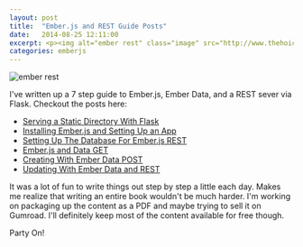 ```yaml
---
layout: post
title:  "Ember.js and REST Guide Posts"
date:   2014-08-25 12:11:00
excerpt: <p><img alt="ember rest" class="image" src="http://www.thehoick.com/images/ember_rest.jpg"/> </p>
categories: emberjs
---
```

<div class="post-inner">

<p><img alt="ember rest" class="image" src="http://www.thehoick.com/images/ember_rest.jpg"/> </p>

<p>
I've written up a 7 step guide to Ember.js, Ember Data, and a REST sever via Flask.  Checkout the posts here:
</p>

<ul>
<li><a rel="nofollow" href="http://codepen.io/asommer70/blog/serving-a-static-directory-with-flask/">Serving a Static Directory With Flask</a></li>
<li><a rel="nofollow" href="http://codepen.io/asommer70/blog/installing-ember-js-and-setting-up-an-app/">Installing Ember.js and Setting Up an App</a></li>
<li><a rel="nofollow" href="http://codepen.io/asommer70/blog/setting-up-the-database-for-ember-js-rest/">Setting Up The Database For Ember.js REST</a></li>
<li><a rel="nofollow" href="http://codepen.io/asommer70/blog/ember-js-and-data-get">Ember.js and Data GET</a></li>
<li><a rel="nofollow" href="http://codepen.io/asommer70/blog/creating-with-ember-data-post">Creating With Ember Data POST</a></li>
<li><a rel="nofollow" href="http://codepen.io/asommer70/blog/updating-with-ember-data-and-rest">Updating With Ember Data and REST</a></li>
</ul>

<p>
It was a lot of fun to write things out step by step a little each day.  Makes me realize that writing an entire book wouldn't be much harder.  I'm working on packaging up the content as a PDF and maybe trying to sell it on Gumroad.  I'll definitely keep most of the content available for free though.
</p>

<p>
Party On!
</p>

</div>
